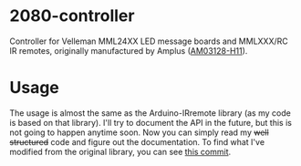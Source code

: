 # 2080-controller
Controller for Velleman MML24XX LED message boards and MMLXXX/RC IR remotes, originally manufactured by Amplus ([AM03128-H11](http://www.amplus.com.hk/LED_%20AM03128-H13.htm)).

# Usage
The usage is almost the same as the Arduino-IRremote library (as my code is based on that library). I'll try to document the API in the future, but this is not going to happen anytime soon. Now you can simply read my <s>well structured</s> code and figure out the documentation. To find what I've modified from the original library, you can see [this commit](https://github.com/0x2b3bfa0/2080-controller/commit/6ade2232c3832eba8bb211379027a647f3132cfd).
